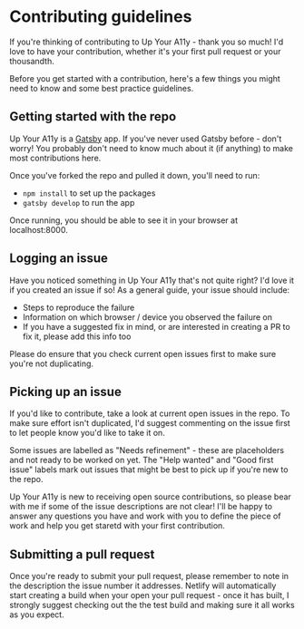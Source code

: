 # Contributing guidelines

If you're thinking of contributing to Up Your A11y - thank you so much! I'd love to have your contribution, whether it's your first pull request or your thousandth.

Before you get started with a contribution, here's a few things you might need to know and some best practice guidelines.

## Getting started with the repo

Up Your A11y is a [Gatsby](https://www.gatsbyjs.com/) app. If you've never used Gatsby before - don't worry! You probably don't need to know much about it (if anything) to make most contributions here. 

Once you've forked the repo and pulled it down, you'll need to run:

- `npm install` to set up the packages
- `gatsby develop` to run the app

Once running, you should be able to see it in your browser at localhost:8000.

## Logging an issue

Have you noticed something in Up Your A11y that's not quite right? I'd love it if you created an issue if so! As a general guide, your issue should include:

- Steps to reproduce the failure
- Information on which browser / device you observed the failure on
- If you have a suggested fix in mind, or are interested in creating a PR to fix it, please add this info too

Please do ensure that you check current open issues first to make sure you're not duplicating.

## Picking up an issue

If you'd like to contribute, take a look at current open issues in the repo. To make sure effort isn't duplicated, I'd suggest commenting on the issue first to let people know you'd like to take it on.

Some issues are labelled as "Needs refinement" - these are placeholders and not ready to be worked on yet. The "Help wanted" and "Good first issue" labels mark out issues that might be best to pick up if you're new to the repo.

Up Your A11y is new to receiving open source contributions, so please bear with me if some of the issue descriptions are not clear! I'll be happy to answer any questions you have and work with you to define the piece of work and help you get staretd with your first contribution.

## Submitting a pull request

Once you're ready to submit your pull request, please remember to note in the description the issue number it addresses. Netlify will automatically start creating a build when your open your pull request - once it has built, I strongly suggest checking out the the test build and making sure it all works as you expect.

